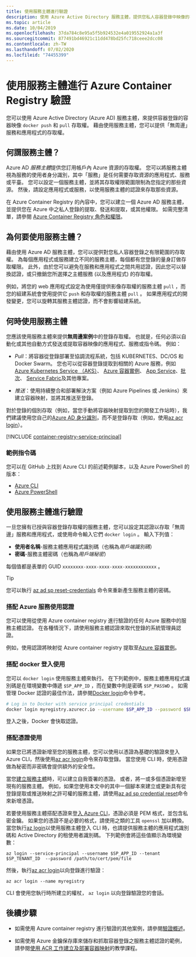 ```yaml
---
title: 使用服務主體進行驗證
description: 使用 Azure Active Directory 服務主體，提供您私人容器登錄中映像的存取權。
ms.topic: article
ms.date: 10/04/2019
ms.openlocfilehash: 37da784c8e95a5f5b924532e4a019552924a1a3f
ms.sourcegitcommit: 877491bd46921c11dd478bd25fc718ceee2dcc08
ms.contentlocale: zh-TW
ms.lasthandoff: 07/02/2020
ms.locfileid: "74455399"
---
```

# <a name="azure-container-registry-authentication-with-service-principals"></a>使用服務主體進行 Azure Container Registry 驗證

您可以使用 Azure Active Directory (Azure AD) 服務主體，來提供容器登錄的容器映像 `docker push` 和 `pull` 存取權。 藉由使用服務主體，您可以提供「無周邊」服務和應用程式的存取權。

## <a name="what-is-a-service-principal"></a>何謂服務主體？

Azure AD *服務主體*提供您訂用帳戶內 Azure 資源的存取權。 您可以將服務主體視為服務的使用者身分識別，其中「服務」是任何需要存取資源的應用程式、服務或平臺。 您可以設定一個服務主體，並將其存取權限範圍限制為您指定的那些資源。 然後，請設定應用程式或服務，以使用服務主體的認證來存取那些資源。

在 Azure Container Registry 的內容中，您可以建立一個 Azure AD 服務主體，並提供您在 Azure 中之私人登錄的提取、發送和提取，或其他權限。 如需完整清單，請參閱 [Azure Container Registry 角色和權限](container-registry-roles.md)。

## <a name="why-use-a-service-principal"></a>為何要使用服務主體？

藉由使用 Azure AD 服務主體，您可以提供對您私人容器登錄之有限範圍的存取權。 為每個應用程式或服務建立不同的服務主體，每個都有您登錄的量身訂做存取權限。 此外，由於您可以避免在服務和應用程式之間共用認證，因此您可以替換認證，或只撤銷您所選擇之主體服務 (以及應用程式) 的存取權。

例如，將您的 web 應用程式設定為使用僅提供影像存取權的服務主體 `pull` ，而您的組建系統會使用提供它 `push` 和存取權的服務主體 `pull` 。 如果應用程式的開發變更，您可以旋轉其服務主體認證，而不會影響組建系統。

## <a name="when-to-use-a-service-principal"></a>何時使用服務主體

您應該使用服務主體來提供**無周邊案例**中的登錄存取權。 也就是，任何必須以自動化或其他自動方式發送或提取容器映像的應用程式、服務或指令碼。 例如：

  * *Pull*：將容器從登錄部署至協調流程系統，包括 KUBERNETES、DC/OS 和 Docker Swarm。 您也可以從容器登錄提取到相關的 Azure 服務，例如[Azure Kubernetes Service （AKS）](../aks/cluster-container-registry-integration.md)、 [Azure 容器實例](container-registry-auth-aci.md)、 [App Service](../app-service/index.yml)、[批次](../batch/index.yml)、 [Service Fabric](/azure/service-fabric/)及其他專案。

  * *推送*：使用持續整合和部署解決方案（例如 Azure Pipelines 或 Jenkins）來建立容器映射，並將其推送至登錄。

對於登錄的個別存取（例如，當您手動將容器映射提取到您的開發工作站時），我們建議使用您自己的[Azure AD 身分識別](container-registry-authentication.md#individual-login-with-azure-ad)，而不是登錄存取（例如，使用[az acr login][az-acr-login]）。

[!INCLUDE [container-registry-service-principal](../../includes/container-registry-service-principal.md)]

### <a name="sample-scripts"></a>範例指令碼

您可以在 GitHub 上找到 Azure CLI 的前述範例腳本，以及 Azure PowerShell 的版本：

* [Azure CLI][acr-scripts-cli]
* [Azure PowerShell][acr-scripts-psh]

## <a name="authenticate-with-the-service-principal"></a>使用服務主體進行驗證

一旦您擁有已授與容器登錄存取權的服務主體，您可以設定其認證以存取「無周邊」服務和應用程式，或使用命令輸入它們 `docker login` 。 輸入下列值：

* **使用者名稱**-服務主體應用程式識別碼（也稱為*用戶端識別碼*）
* **密碼**-服務主體密碼（也稱為*用戶端秘密*）

每個值都是表單的 GUID `xxxxxxxx-xxxx-xxxx-xxxx-xxxxxxxxxxxx` 。 

> [!TIP]
> 您可以執行 [az ad sp reset-credentials](/cli/azure/ad/sp/credential#az-ad-sp-credential-reset) 命令來重新產生服務主體的密碼。
>

### <a name="use-credentials-with-azure-services"></a>搭配 Azure 服務使用認證

您可以使用從使用 Azure container registry 進行驗證的任何 Azure 服務中的服務主體認證。  在各種情況下，請使用服務主體認證來取代登錄的系統管理員認證。

例如，使用認證將映射從 Azure container registry 提取至[Azure 容器實例](container-registry-auth-aci.md)。

### <a name="use-with-docker-login"></a>搭配 docker 登入使用

您可以 `docker login` 使用服務主體來執行。 在下列範例中，服務主體應用程式識別碼是在環境變數中傳遞 `$SP_APP_ID` ，而在變數中則是密碼 `$SP_PASSWD` 。 如需管理 Docker 認證的最佳作法，請參閱[Docker login](https://docs.docker.com/engine/reference/commandline/login/)命令參考。

```bash
# Log in to Docker with service principal credentials
docker login myregistry.azurecr.io --username $SP_APP_ID --password $SP_PASSWD
```

登入之後，Docker 會快取認證。

### <a name="use-with-certificate"></a>搭配憑證使用

如果您已將憑證新增至您的服務主體，您可以使用以憑證為基礎的驗證來登入 Azure CLI，然後使用[az acr login][az-acr-login]命令來存取登錄。 當您使用 CLI 時，使用憑證做為秘密而非密碼會提供額外的安全性。 

當您[建立服務主體](/cli/azure/create-an-azure-service-principal-azure-cli)時，可以建立自我簽署的憑證。 或者，將一或多個憑證新增至現有的服務主體。 例如，如果您使用本文中的其中一個腳本來建立或更新具有從登錄提取或推送映射之許可權的服務主體，請使用[az ad sp credential reset][az-ad-sp-credential-reset]命令來新增憑證。

若要使用服務主體搭配憑證來登[入 Azure CLI](/cli/azure/authenticate-azure-cli#sign-in-with-a-service-principal)，憑證必須是 PEM 格式，並包含私密金鑰。 如果您的憑證不是必要的格式，請使用之類的工具 `openssl` 加以轉換。 當您執行[az login][az-login]以使用服務主體登入 CLI 時，也請提供服務主體的應用程式識別碼和 Active Directory 的租使用者識別碼。 下列範例會將這些值顯示為環境變數：

```azurecli
az login --service-principal --username $SP_APP_ID --tenant $SP_TENANT_ID  --password /path/to/cert/pem/file
```

然後，執行[az acr login][az-acr-login]以向登錄進行驗證：

```azurecli
az acr login --name myregistry
```

CLI 會使用您執行時所建立的權杖， `az login` 以向登錄驗證您的會話。

## <a name="next-steps"></a>後續步驟

* 如需使用 Azure container registry 進行驗證的其他案例，請參閱[驗證概述](container-registry-authentication.md)。

* 如需使用 Azure 金鑰保存庫來儲存和抓取容器登錄之服務主體認證的範例，請參閱[使用 ACR 工作建立及部署容器映射](container-registry-tutorial-quick-task.md)的教學課程。

<!-- LINKS - External -->
[acr-scripts-cli]: https://github.com/Azure/azure-docs-cli-python-samples/tree/master/container-registry
[acr-scripts-psh]: https://github.com/Azure/azure-docs-powershell-samples/tree/master/container-registry

<!-- LINKS - Internal -->
[az-acr-login]: /cli/azure/acr#az-acr-login
[az-login]: /cli/azure/reference-index#az-login
[az-ad-sp-credential-reset]: /cli/azure/ad/sp/credential#az-ad-sp-credential-reset
